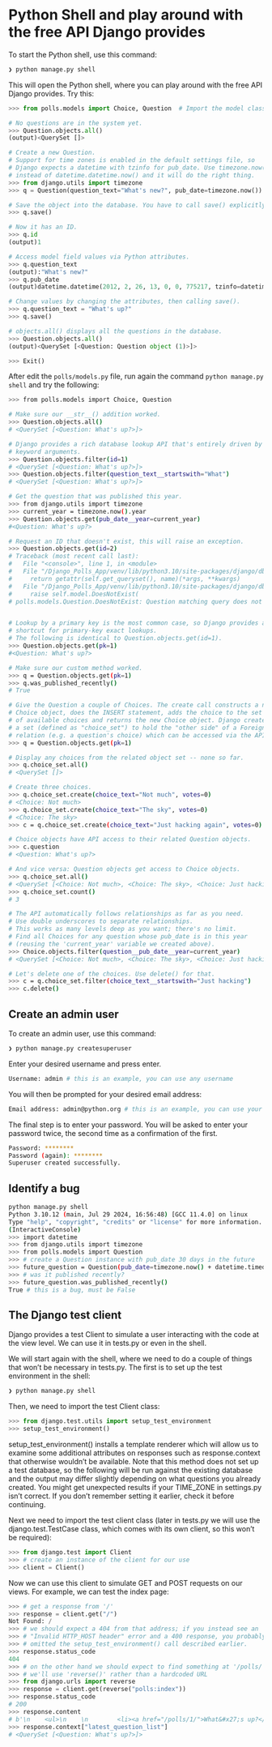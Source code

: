 # Python Shell and play around with the free API Django provides

To start the Python shell, use this command:

```bash
❯ python manage.py shell
```

This will open the Python shell, where you can play around with the free API Django provides. Try this:

```python
>>> from polls.models import Choice, Question  # Import the model classes we just wrote.

# No questions are in the system yet.
>>> Question.objects.all()
(output)<QuerySet []>

# Create a new Question.
# Support for time zones is enabled in the default settings file, so
# Django expects a datetime with tzinfo for pub_date. Use timezone.now()
# instead of datetime.datetime.now() and it will do the right thing.
>>> from django.utils import timezone
>>> q = Question(question_text="What's new?", pub_date=timezone.now())

# Save the object into the database. You have to call save() explicitly.
>>> q.save()

# Now it has an ID.
>>> q.id
(output)1

# Access model field values via Python attributes.
>>> q.question_text
(output):"What's new?"
>>> q.pub_date
(output)datetime.datetime(2012, 2, 26, 13, 0, 0, 775217, tzinfo=datetime.timezone.utc)

# Change values by changing the attributes, then calling save().
>>> q.question_text = "What's up?"
>>> q.save()

# objects.all() displays all the questions in the database.
>>> Question.objects.all()
(output)<QuerySet [<Question: Question object (1)>]>

>>> Exit()
```

After edit the `polls/models.py` file, run again the command `python manage.py shell` and try the following:

```bash
>>> from polls.models import Choice, Question

# Make sure our __str__() addition worked.
>>> Question.objects.all()
# <QuerySet [<Question: What's up?>]>

# Django provides a rich database lookup API that's entirely driven by
# keyword arguments.
>>> Question.objects.filter(id=1)
# <QuerySet [<Question: What's up?>]>
>>> Question.objects.filter(question_text__startswith="What")
# <QuerySet [<Question: What's up?>]>

# Get the question that was published this year.
>>> from django.utils import timezone
>>> current_year = timezone.now().year
>>> Question.objects.get(pub_date__year=current_year)
#<Question: What's up?>

# Request an ID that doesn't exist, this will raise an exception.
>>> Question.objects.get(id=2)
# Traceback (most recent call last):
#   File "<console>", line 1, in <module>
#   File "/Django_Polls_App/venv/lib/python3.10/site-packages/django/db/models/manager.py", line 87, in manager_method
#     return getattr(self.get_queryset(), name)(*args, **kwargs)
#   File "/Django_Polls_App/venv/lib/python3.10/site-packages/django/db/models/query.py", line 649, in get
#     raise self.model.DoesNotExist(
# polls.models.Question.DoesNotExist: Question matching query does not exist.


# Lookup by a primary key is the most common case, so Django provides a
# shortcut for primary-key exact lookups.
# The following is identical to Question.objects.get(id=1).
>>> Question.objects.get(pk=1)
#<Question: What's up?>

# Make sure our custom method worked.
>>> q = Question.objects.get(pk=1)
>>> q.was_published_recently()
# True

# Give the Question a couple of Choices. The create call constructs a new
# Choice object, does the INSERT statement, adds the choice to the set
# of available choices and returns the new Choice object. Django creates
# a set (defined as "choice_set") to hold the "other side" of a ForeignKey
# relation (e.g. a question's choice) which can be accessed via the API.
>>> q = Question.objects.get(pk=1)

# Display any choices from the related object set -- none so far.
>>> q.choice_set.all()
# <QuerySet []>

# Create three choices.
>>> q.choice_set.create(choice_text="Not much", votes=0)
# <Choice: Not much>
>>> q.choice_set.create(choice_text="The sky", votes=0)
# <Choice: The sky>
>>> c = q.choice_set.create(choice_text="Just hacking again", votes=0)

# Choice objects have API access to their related Question objects.
>>> c.question
# <Question: What's up?>

# And vice versa: Question objects get access to Choice objects.
>>> q.choice_set.all()
# <QuerySet [<Choice: Not much>, <Choice: The sky>, <Choice: Just hacking again>]>
>>> q.choice_set.count()
# 3

# The API automatically follows relationships as far as you need.
# Use double underscores to separate relationships.
# This works as many levels deep as you want; there's no limit.
# Find all Choices for any question whose pub_date is in this year
# (reusing the 'current_year' variable we created above).
>>> Choice.objects.filter(question__pub_date__year=current_year)
# <QuerySet [<Choice: Not much>, <Choice: The sky>, <Choice: Just hacking again>]>

# Let's delete one of the choices. Use delete() for that.
>>> c = q.choice_set.filter(choice_text__startswith="Just hacking")
>>> c.delete()
```

## Create an admin user

To create an admin user, use this command:

```bash
❯ python manage.py createsuperuser
```

Enter your desired username and press enter.

```bash
Username: admin # this is an example, you can use any username
```

You will then be prompted for your desired email address:

```bash
Email address: admin@python.org # this is an example, you can use your email
```

The final step is to enter your password. You will be asked to enter your password twice, 
the second time as a confirmation of the first.

```bash
Password: ********
Password (again): ********
Superuser created successfully.
```

## Identify a bug

```bash
python manage.py shell
Python 3.10.12 (main, Jul 29 2024, 16:56:48) [GCC 11.4.0] on linux
Type "help", "copyright", "credits" or "license" for more information.
(InteractiveConsole)
>>> import datetime
>>> from django.utils import timezone
>>> from polls.models import Question
>>> # create a Question instance with pub_date 30 days in the future
>>> future_question = Question(pub_date=timezone.now() + datetime.timedelta(days=30))
>>> # was it published recently?
>>> future_question.was_published_recently()
True # this is a bug, must be False
```

## The Django test client

Django provides a test Client to simulate a user interacting with the code at the view level. We can use it in tests.py or even in the shell.

We will start again with the shell, where we need to do a couple of things that won’t be necessary in tests.py. The first is to set up the test environment in the shell:

```bash
❯ python manage.py shell
```

Then, we need to import the test Client class:

```python
>>> from django.test.utils import setup_test_environment
>>> setup_test_environment()
```
setup_test_environment() installs a template renderer which will allow us to examine some additional attributes on responses such as response.context that otherwise wouldn’t be available. Note that this method does not set up a test database, so the following will be run against the existing database and the output may differ slightly depending on what questions you already created. You might get unexpected results if your TIME_ZONE in settings.py isn’t correct. If you don’t remember setting it earlier, check it before continuing.

Next we need to import the test client class (later in tests.py we will use the django.test.TestCase class, which comes with its own client, so this won’t be required):

```python
>>> from django.test import Client
>>> # create an instance of the client for our use
>>> client = Client()
```

Now we can use this client to simulate GET and POST requests on our views. For example, we can test the index page:

```python
>>> # get a response from '/'
>>> response = client.get("/")
Not Found: /
>>> # we should expect a 404 from that address; if you instead see an
>>> # "Invalid HTTP_HOST header" error and a 400 response, you probably
>>> # omitted the setup_test_environment() call described earlier.
>>> response.status_code
404
>>> # on the other hand we should expect to find something at '/polls/'
>>> # we'll use 'reverse()' rather than a hardcoded URL
>>> from django.urls import reverse
>>> response = client.get(reverse("polls:index"))
>>> response.status_code
# 200
>>> response.content
# b'\n    <ul>\n    \n        <li><a href="/polls/1/">What&#x27;s up?</a></li>\n    \n    </ul>\n\n'
>>> response.context["latest_question_list"]
# <QuerySet [<Question: What's up?>]>